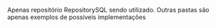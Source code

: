 Apenas repositório RepositorySQL sendo utilizado.
Outras pastas são apenas exemplos de possíveis implementações
